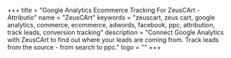 +++
title = "Google Analytics Ecommerce Tracking For ZeusCArt - Attributio"
name = "ZeusCArt"
keywords = "zeuscart, zeus cart, google analytics, commerce, ecommerce, adwords, facebook, ppc, attribution, track leads, conversion tracking"
description = "Connect Google Analytics with ZeusCArt to find out where your leads are coming from. Track leads from the source - from search to ppc."
logo = ""
+++
